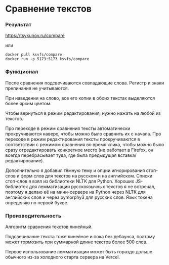# Сравнение текстов

### Результат

https://tsykunov.ru/compare

или

```
docker pull ksvfs/compare
docker run -p 5173:5173 ksvfs/compare
```

### Функционал

После сравнения подсвечиваются совпадающие слова. Регистр и знаки препинания не учитываются.

При наведении на слово, все его копии в обоих текстах выделяются более ярким цветом.

Чтобы вернуться в режим редактирования, нужно нажать на любой из текстов.

Про переходе в режим сравнения тексты автоматически прокручиваются наверх, чтобы можно было сравнить их с начала. Про переходе в режим редактирования тексты прокручиваются в соответствии с режимом сравнения во время клика, чтобы можно было сразу отредактировать конкретное место (не работает в Firefox, он всегда перебрасывает туда, где была предыдущая вставка/редактирование).

Дополнительно я добавил тёмную тему и опции игнорирования стоп-слов и форм слов для текстов на русском и на английском. Списки стоп-слов я взял из библиотеки NLTK для Python. Хороших JS-библиотек для лемматизации русскоязычных текстов я не встречал, поэтому я делаю её на мини-сервере на Python через NLTK для английских слов и через pymorphy3 для русских слов. Язык токена определяю по первой букве.

### Производительность

Алгоритм сравнения текстов линейный.

Подсвечивание текста тоже линейное и пока без дебаунса, поэтому может тормозить при суммарной длине текстов более 500 слов.

Первое использование лемматизации может быть гораздо дольше обычного из-за холодного старта сервера на Vercel.
